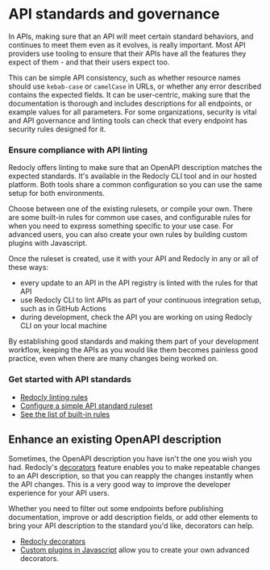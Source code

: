 # API standards and governance

In APIs, making sure that an API will meet certain standard behaviors, and continues to meet them even as it evolves, is really important. Most API providers use tooling to ensure that their APIs have all the features they expect of them - and that their users expect too.

This can be simple API consistency, such as whether resource names should use `kebab-case` or `camelCase` in URLs, or whether any error described contains the expected fields. It can be user-centric, making sure that the documentation is thorough and includes descriptions for all endpoints, or example values for all parameters. For some organizations, security is vital and API governance and linting tools can check that every endpoint has security rules designed for it.

### Ensure compliance with API linting

Redocly offers linting to make sure that an OpenAPI description matches the expected standards. It's available in the Redocly CLI tool and in our hosted platform. Both tools share a common configuration so you can use the same setup for both environments.

Choose between one of the existing rulesets, or compile your own. There are some built-in rules for common use cases, and configurable rules for when you need to express something specific to your use case. For advanced users, you can also create your own rules by building custom plugins with Javascript.

Once the ruleset is created, use it with your API and Redocly in any or all of these ways:

- every update to an API in the API registry is linted with the rules for that API
- use Redocly CLI to lint APIs as part of your continuous integration setup, such as in GitHub Actions
- during development, check the API you are working on using Redocly CLI on your local machine

By establishing good standards and making them part of your development workflow, keeping the APIs as you would like them becomes painless good practice, even when there are many changes being worked on.

### Get started with API standards

- [Redocly linting rules](./ruuules.md)
- [Configure a simple API standard ruleset](./guides/configure-rules.md)
- [See the list of built-in rules](./rules/built-in-rules.md)

## Enhance an existing OpenAPI description

Sometimes, the OpenAPI description you have isn't the one you wish you had. Redocly's [decorators](./decorators.md) feature enables you to make repeatable changes to an API description, so that you can reapply the changes instantly when the API changes. This is a very good way to improve the developer experience for your API users.

Whether you need to filter out some endpoints before publishing documentation, improve or add description fields, or add other elements to bring your API description to the standard you'd like, decorators can help.

- [Redocly decorators](./decorators.md)
- [Custom plugins in Javascript](./custom-plugins/index.md) allow you to create your own advanced decorators.
